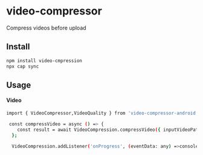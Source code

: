 # video-compressor

Compress videos before upload

## Install

```bash
npm install video-cmpression
npx cap sync
```

## Usage
#### Video
```bash
import { VideoCompressor,VideoQuality } from 'video-compressor-android';

 const compressVideo = async () => {
    const result = await VideoCompression.compressVideo({ inputVideoPath: '', videoQuality: VideoQuality.LOW, outputVideoName: "" });
  };

  VideoCompression.addListener('onProgress', (eventData: any) =>console.log(eventData));
```